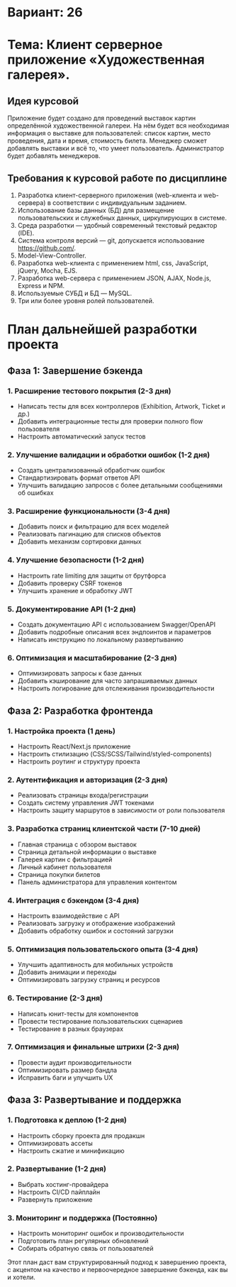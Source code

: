 # Вариант: 26

# Тема: Клиент серверное приложение «Художественная галерея».

## Идея курсовой

Приложение будет создано для проведений выставок картин определённой художественной галереи. На нём будет вся необходимая информация о выставке для пользователей: список картин, место проведения, дата и время, стоимость билета. Менеджер сможет добавлять выставки и всё то, что умеет пользователь. Администратор будет добавлять менеджеров.

## Требования к курсовой работе по дисциплине

1. Разработка клиент-серверного приложения (web-клиента и web-сервера) в соответствии с индивидуальным заданием.
2. Использование базы данных (БД) для размещение пользовательских и служебных данных, циркулирующих в системе.
3. Среда разработки — удобный современный текстовый редактор (IDE).
4. Система контроля версий — git, допускается использование https://github.com/.
5. Model-View-Controller.
6. Разработка web-клиента с применением html, css, JavaScript, jQuery, Mocha, EJS.
7. Разработка web-сервера с применением JSON, AJAX, Node.js, Express и NPM.
8. Используемые СУБД и БД — MySQL.
9. Три или более уровня ролей пользователей.

# План дальнейшей разработки проекта

## Фаза 1: Завершение бэкенда

### 1. Расширение тестового покрытия (2-3 дня)

- Написать тесты для всех контроллеров (Exhibition, Artwork, Ticket и др.)
- Добавить интеграционные тесты для проверки полного flow пользователя
- Настроить автоматический запуск тестов

### 2. Улучшение валидации и обработки ошибок (1-2 дня)

- Создать централизованный обработчик ошибок
- Стандартизировать формат ответов API
- Улучшить валидацию запросов с более детальными сообщениями об ошибках

### 3. Расширение функциональности (3-4 дня)

- Добавить поиск и фильтрацию для всех моделей
- Реализовать пагинацию для списков объектов
- Добавить механизм сортировки данных

### 4. Улучшение безопасности (1-2 дня)

- Настроить rate limiting для защиты от брутфорса
- Добавить проверку CSRF токенов
- Улучшить хранение и обработку JWT

### 5. Документирование API (1-2 дня)

- Создать документацию API с использованием Swagger/OpenAPI
- Добавить подробные описания всех эндпоинтов и параметров
- Написать инструкцию по локальному развертыванию

### 6. Оптимизация и масштабирование (2-3 дня)

- Оптимизировать запросы к базе данных
- Добавить кэширование для часто запрашиваемых данных
- Настроить логирование для отслеживания производительности

## Фаза 2: Разработка фронтенда

### 1. Настройка проекта (1 день)

- Настроить React/Next.js приложение
- Настроить стилизацию (CSS/SCSS/Tailwind/styled-components)
- Настроить роутинг и структуру проекта

### 2. Аутентификация и авторизация (2-3 дня)

- Реализовать страницы входа/регистрации
- Создать систему управления JWT токенами
- Настроить защиту маршрутов в зависимости от роли пользователя

### 3. Разработка страниц клиентской части (7-10 дней)

- Главная страница с обзором выставок
- Страница детальной информации о выставке
- Галерея картин с фильтрацией
- Личный кабинет пользователя
- Страница покупки билетов
- Панель администратора для управления контентом

### 4. Интеграция с бэкендом (3-4 дня)

- Настроить взаимодействие с API
- Реализовать загрузку и отображение изображений
- Добавить обработку ошибок и состояний загрузки

### 5. Оптимизация пользовательского опыта (3-4 дня)

- Улучшить адаптивность для мобильных устройств
- Добавить анимации и переходы
- Оптимизировать загрузку страниц и ресурсов

### 6. Тестирование (2-3 дня)

- Написать юнит-тесты для компонентов
- Провести тестирование пользовательских сценариев
- Тестирование в разных браузерах

### 7. Оптимизация и финальные штрихи (2-3 дня)

- Провести аудит производительности
- Оптимизировать размер бандла
- Исправить баги и улучшить UX

## Фаза 3: Развертывание и поддержка

### 1. Подготовка к деплою (1-2 дня)

- Настроить сборку проекта для продакшн
- Оптимизировать ассеты
- Настроить сжатие и минификацию

### 2. Развертывание (1-2 дня)

- Выбрать хостинг-провайдера
- Настроить CI/CD пайплайн
- Развернуть приложение

### 3. Мониторинг и поддержка (Постоянно)

- Настроить мониторинг ошибок и производительности
- Подготовить план регулярных обновлений
- Собирать обратную связь от пользователей

Этот план даст вам структурированный подход к завершению проекта, с акцентом на качество и первоочередное завершение бэкенда, как вы и хотели.
